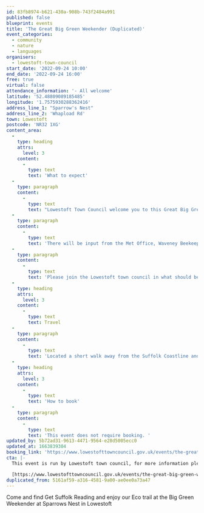 ```yaml
---
id: 83fb8974-b621-430a-908b-743f2484a991
published: false
blueprint: events
title: 'The Great Big Green Weekender (Duplicated)'
event_categories:
  - community
  - nature
  - languages
organisers:
  - lowestoft-town-council
start_date: '2022-09-24 10:00'
end_date: '2022-09-24 16:00'
free: true
virtual: false
attendance_information: '- All welcome'
latitude: '52.48809089185485'
longitude: '1.7575930288362416'
address_line_1: "Sparrow's Nest"
address_line_2: 'Whapload Rd'
town: Lowestoft
postcode: 'NR32 1XG'
content_area:
  -
    type: heading
    attrs:
      level: 3
    content:
      -
        type: text
        text: 'What to expect'
  -
    type: paragraph
    content:
      -
        type: text
        text: "Lowestoft Town Council welcome you to this Great Big Green event. Join in at the Sparrows Nest Gardens on Saturday 24th September 2022 for this\_collaborative event with partners from across Lowestoft town that want to champion the issues that we are all facing in regards to Climate and Sustainability."
  -
    type: paragraph
    content:
      -
        type: text
        text: 'There will be input from the Met Office, Waveney Beekeepers, Suffolk Wildlife Trust, Get Suffolk Reading, Groundworks East, plant based and vegetarian food vendors and also performances by local groups/singers and so much more for everyone to enjoy!'
  -
    type: paragraph
    content:
      -
        type: text
        text: 'Please join the Lowestoft town council in what should be a great green event!'
  -
    type: heading
    attrs:
      level: 3
    content:
      -
        type: text
        text: Travel
  -
    type: paragraph
    content:
      -
        type: text
        text: 'Located a short walk away from the Suffolk Coastline and the Lowestoft Lighthouse. The closest parking is the Whapload Rd car park which is only a minute walk to the Sparrows Nest Gardens. '
  -
    type: heading
    attrs:
      level: 3
    content:
      -
        type: text
        text: 'How to book'
  -
    type: paragraph
    content:
      -
        type: text
        text: 'This event does not require booking. '
updated_by: 5b72ad31-9613-4471-9564-e28d5005ecc0
updated_at: 1663839304
booking_link: 'https://www.lowestofttowncouncil.gov.uk/events/the-great-big-green-weekender/?date=2022-09-24'
cta: |-
  This event is run by Lowestoft town council, for more information please visit: 

  [https://www.lowestofttowncouncil.gov.uk/events/the-great-big-green-weekender/?date=2022-09-24](https://www.lowestofttowncouncil.gov.uk/events/the-great-big-green-weekender/?date=2022-09-24)
duplicated_from: 5161af59-a316-4581-9a00-ae0ee0a73a47
---
```

Come and find Get Suffolk Reading and enjoy our Eco trail at the Big Green Weekender at Sparrows Nest in Lowestoft